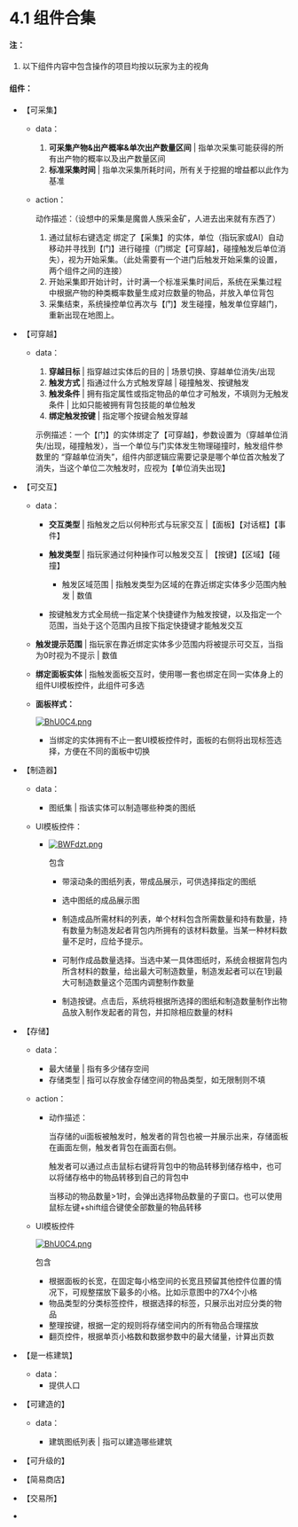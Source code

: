 # 4.1 组件合集

#### 注：

1. 以下组件内容中包含操作的项目均按以玩家为主的视角

#### 组件：

- 【可采集】

  - data：

    1. **可采集产物&出产概率&单次出产数量区间** | 指单次采集可能获得的所有出产物的概率以及出产数量区间
    2. **标准采集时间** | 指单次采集所耗时间，所有关于挖掘的增益都以此作为基准
    
  - action：

    动作描述：（设想中的采集是魔兽人族采金矿，人进去出来就有东西了）

    1. 通过鼠标右键选定 绑定了【采集】的实体，单位（指玩家或AI）自动移动并寻找到【门】进行碰撞（门绑定【可穿越】，碰撞触发后单位消失），视为开始采集。（此处需要有一个进门后触发开始采集的设置，两个组件之间的连接）
    2. 开始采集即开始计时，计时满一个标准采集时间后，系统在采集过程中根据产物的种类概率数量生成对应数量的物品，并放入单位背包
    3. 采集结束，系统操控单位再次与【门】发生碰撞，触发单位穿越门，重新出现在地图上。




- 【可穿越】
  - data：
    1. **穿越目标** | 指穿越过实体后的目的 | 场景切换、穿越单位消失/出现
    2. **触发方式** | 指通过什么方式触发穿越 | 碰撞触发、按键触发
    3. **触发条件** | 拥有指定属性或指定物品的单位才可触发，不填则为无触发条件 | 比如只能被拥有背包技能的单位触发
    4. **绑定触发按键** | 指定哪个按键会触发穿越
    
    示例描述：一个【门】的实体绑定了【可穿越】，参数设置为（穿越单位消失/出现，碰撞触发），当一个单位与门实体发生物理碰撞时，触发组件参数里的 “穿越单位消失”，组件内部逻辑应需要记录是哪个单位首次触发了消失，当这个单位二次触发时，应视为【单位消失出现】




- 【可交互】

  - data：

    - **交互类型** | 指触发之后以何种形式与玩家交互 |【面板】【对话框】【事件】

    - **触发类型** | 指玩家通过何种操作可以触发交互 | 【按键】【区域】【碰撞】

      - 触发区域范围 | 指触发类型为区域的在靠近绑定实体多少范围内触发 | 数值
    - 按键触发方式全局统一指定某个快捷键作为触发按键，以及指定一个范围，当处于这个范围内且按下指定快捷键才能触发交互
    
  - **触发提示范围** | 指玩家在靠近绑定实体多少范围内将被提示可交互，当指为0时视为不提示 | 数值
    
  - **绑定面板实体** | 指触发面板交互时，使用哪一套也绑定在同一实体身上的组件UI模板控件，此组件可多选
    
  - **面板样式：**
    
      [![BhU0C4.png](https://s1.ax1x.com/2020/11/06/BhU0C4.png)](https://imgchr.com/i/BhU0C4)
      
      - 当绑定的实体拥有不止一套UI模板控件时，面板的右侧将出现标签选择，方便在不同的面板中切换




- 【制造器】

  - data：

    - 图纸集 | 指该实体可以制造哪些种类的图纸

  - UI模板控件：

    - [![BWFdzt.png](https://s1.ax1x.com/2020/11/05/BWFdzt.png)](https://imgchr.com/i/BWFdzt)

      包含

      - 带滚动条的图纸列表，带成品展示，可供选择指定的图纸
      
      - 选中图纸的成品展示图
      
      - 制造成品所需材料的列表，单个材料包含所需数量和持有数量，持有数量为制造发起者背包内所拥有的该材料数量。当某一种材料数量不足时，应给予提示。
      
      - 可制作成品数量选择。当选中某一具体图纸时，系统会根据背包内所含材料的数量，给出最大可制造数量，制造发起者可以在1到最大可制造数量这个范围内调整制作数量
      
      - 制造按键。点击后，系统将根据所选择的图纸和制造数量制作出物品放入制作发起者的背包，并扣除相应数量的材料
      
        

- 【存储】

  - data： 

    - 最大储量 | 指有多少储存空间
    - 存储类型 | 指可以存放金存储空间的物品类型，如无限制则不填

  - action：

    - 动作描述：

      当存储的ui面板被触发时，触发者的背包也被一并展示出来，存储面板在画面左侧，触发者背包在画面右侧。

      触发者可以通过点击鼠标右键将背包中的物品转移到储存格中，也可以将储存格中的物品转移到自己的背包中

      当移动的物品数量>1时，会弹出选择物品数量的子窗口。也可以使用鼠标左键+shift组合键使全部数量的物品转移

      

  - UI模板控件

    [![BhU0C4.png](https://s1.ax1x.com/2020/11/06/BhU0C4.png)](https://imgchr.com/i/BhU0C4)

    包含

    - 根据面板的长宽，在固定每小格空间的长宽且预留其他控件位置的情况下，可规整摆放下最多的小格。比如示意图中的7X4个小格
    - 物品类型的分类标签控件，根据选择的标签，只展示出对应分类的物品
    - 整理按键，根据一定的规则将存储空间内的所有物品合理摆放
    - 翻页控件，根据单页小格数和数据参数中的最大储量，计算出页数



- 【是一栋建筑】
  - data：
    - 提供人口



- 【可建造的】

  - data：

    - 建筑图纸列表 | 指可以建造哪些建筑

      

- 【可升级的】

- 【简易商店】

- 【交易所】

- 